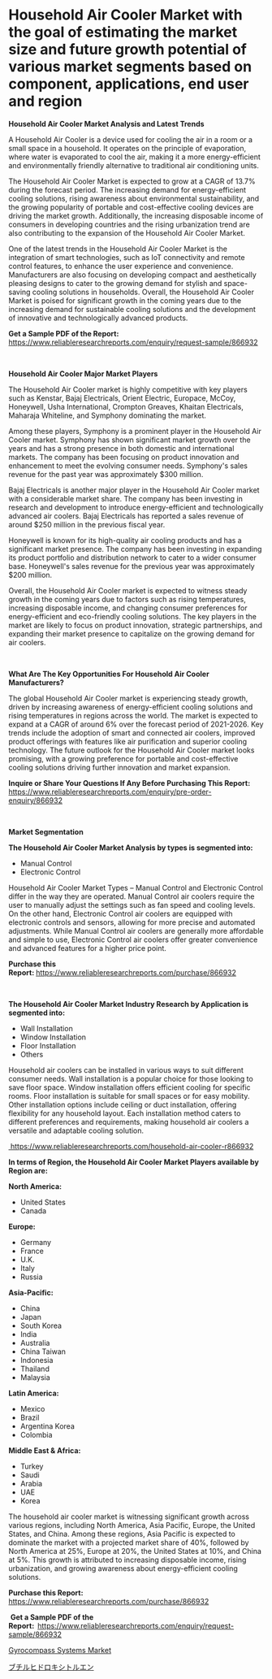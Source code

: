<p><h1>Household Air Cooler Market with the goal of estimating the market size and future growth potential of various market segments based on component, applications, end user and region</h1></p><p><strong>Household Air Cooler Market Analysis and Latest Trends</strong></p>
<p><p>A Household Air Cooler is a device used for cooling the air in a room or a small space in a household. It operates on the principle of evaporation, where water is evaporated to cool the air, making it a more energy-efficient and environmentally friendly alternative to traditional air conditioning units.</p><p>The Household Air Cooler Market is expected to grow at a CAGR of 13.7% during the forecast period. The increasing demand for energy-efficient cooling solutions, rising awareness about environmental sustainability, and the growing popularity of portable and cost-effective cooling devices are driving the market growth. Additionally, the increasing disposable income of consumers in developing countries and the rising urbanization trend are also contributing to the expansion of the Household Air Cooler Market.</p><p>One of the latest trends in the Household Air Cooler Market is the integration of smart technologies, such as IoT connectivity and remote control features, to enhance the user experience and convenience. Manufacturers are also focusing on developing compact and aesthetically pleasing designs to cater to the growing demand for stylish and space-saving cooling solutions in households. Overall, the Household Air Cooler Market is poised for significant growth in the coming years due to the increasing demand for sustainable cooling solutions and the development of innovative and technologically advanced products.</p></p>
<p><strong>Get a Sample PDF of the Report:&nbsp;</strong> <a href="https://www.reliableresearchreports.com/enquiry/request-sample/866932">https://www.reliableresearchreports.com/enquiry/request-sample/866932</a></p>
<p>&nbsp;</p>
<p><strong>Household Air Cooler Major Market Players</strong></p>
<p><p>The Household Air Cooler market is highly competitive with key players such as Kenstar, Bajaj Electricals, Orient Electric, Europace, McCoy, Honeywell, Usha International, Crompton Greaves, Khaitan Electricals, Maharaja Whiteline, and Symphony dominating the market.</p><p>Among these players, Symphony is a prominent player in the Household Air Cooler market. Symphony has shown significant market growth over the years and has a strong presence in both domestic and international markets. The company has been focusing on product innovation and enhancement to meet the evolving consumer needs. Symphony's sales revenue for the past year was approximately $300 million.</p><p>Bajaj Electricals is another major player in the Household Air Cooler market with a considerable market share. The company has been investing in research and development to introduce energy-efficient and technologically advanced air coolers. Bajaj Electricals has reported a sales revenue of around $250 million in the previous fiscal year.</p><p>Honeywell is known for its high-quality air cooling products and has a significant market presence. The company has been investing in expanding its product portfolio and distribution network to cater to a wider consumer base. Honeywell's sales revenue for the previous year was approximately $200 million.</p><p>Overall, the Household Air Cooler market is expected to witness steady growth in the coming years due to factors such as rising temperatures, increasing disposable income, and changing consumer preferences for energy-efficient and eco-friendly cooling solutions. The key players in the market are likely to focus on product innovation, strategic partnerships, and expanding their market presence to capitalize on the growing demand for air coolers.</p></p>
<p>&nbsp;</p>
<p><strong>What Are The Key Opportunities For Household Air Cooler Manufacturers?</strong></p>
<p><p>The global Household Air Cooler market is experiencing steady growth, driven by increasing awareness of energy-efficient cooling solutions and rising temperatures in regions across the world. The market is expected to expand at a CAGR of around 6% over the forecast period of 2021-2026. Key trends include the adoption of smart and connected air coolers, improved product offerings with features like air purification and superior cooling technology. The future outlook for the Household Air Cooler market looks promising, with a growing preference for portable and cost-effective cooling solutions driving further innovation and market expansion.</p></p>
<p><strong>Inquire or Share Your Questions If Any Before Purchasing This Report:</strong> <a href="https://www.reliableresearchreports.com/enquiry/pre-order-enquiry/866932">https://www.reliableresearchreports.com/enquiry/pre-order-enquiry/866932</a></p>
<p>&nbsp;</p>
<p><strong>Market Segmentation</strong></p>
<p><strong>The Household Air Cooler Market Analysis by types is segmented into:</strong></p>
<p><ul><li>Manual Control</li><li>Electronic Control</li></ul></p>
<p><p>Household Air Cooler Market Types – Manual Control and Electronic Control differ in the way they are operated. Manual Control air coolers require the user to manually adjust the settings such as fan speed and cooling levels. On the other hand, Electronic Control air coolers are equipped with electronic controls and sensors, allowing for more precise and automated adjustments. While Manual Control air coolers are generally more affordable and simple to use, Electronic Control air coolers offer greater convenience and advanced features for a higher price point.</p></p>
<p><strong>Purchase this Report:&nbsp;</strong><a href="https://www.reliableresearchreports.com/purchase/866932">https://www.reliableresearchreports.com/purchase/866932</a></p>
<p>&nbsp;</p>
<p><strong>The Household Air Cooler Market Industry Research by Application is segmented into:</strong></p>
<p><ul><li>Wall Installation</li><li>Window Installation</li><li>Floor Installation</li><li>Others</li></ul></p>
<p><p>Household air coolers can be installed in various ways to suit different consumer needs. Wall installation is a popular choice for those looking to save floor space. Window installation offers efficient cooling for specific rooms. Floor installation is suitable for small spaces or for easy mobility. Other installation options include ceiling or duct installation, offering flexibility for any household layout. Each installation method caters to different preferences and requirements, making household air coolers a versatile and adaptable cooling solution.</p></p>
<p><a href="https://www.reliableresearchreports.com/household-air-cooler-r866932">&nbsp;https://www.reliableresearchreports.com/household-air-cooler-r866932</a></p>
<p><strong>In terms of Region, the Household Air Cooler Market Players available by Region are:</strong></p>
<p>
    <p> <strong> North America: </strong>
        <ul>
            <li>United States</li>
            <li>Canada</li>
        </ul>
        </p> 
    <p> <strong> Europe: </strong>
        <ul>
            <li>Germany</li>
            <li>France</li>
            <li>U.K.</li>
            <li>Italy</li>
            <li>Russia</li>
        </ul>
        </p> 
    <p> <strong> Asia-Pacific: </strong>
        <ul>
            <li>China</li>
            <li>Japan</li>
            <li>South Korea</li>
            <li>India</li>
            <li>Australia</li>
            <li>China Taiwan</li>
            <li>Indonesia</li>
            <li>Thailand</li>
            <li>Malaysia</li>
        </ul>
        </p> 
    <p> <strong> Latin America: </strong>
        <ul>
            <li>Mexico</li>
            <li>Brazil</li>
            <li>Argentina Korea</li>
            <li>Colombia</li>
        </ul>
        </p> 
    <p> <strong> Middle East & Africa: </strong>
        <ul>
            <li>Turkey</li>
            <li>Saudi</li>
            <li>Arabia</li>
            <li>UAE</li>
            <li>Korea</li>
        </ul>
    </p>
    </p>
<p><p>The household air cooler market is witnessing significant growth across various regions, including North America, Asia Pacific, Europe, the United States, and China. Among these regions, Asia Pacific is expected to dominate the market with a projected market share of 40%, followed by North America at 25%, Europe at 20%, the United States at 10%, and China at 5%. This growth is attributed to increasing disposable income, rising urbanization, and growing awareness about energy-efficient cooling solutions.</p></p>
<p><strong>Purchase this Report: </strong><a href="https://www.reliableresearchreports.com/purchase/866932">https://www.reliableresearchreports.com/purchase/866932</a></p>
<p>&nbsp;<strong>Get a Sample PDF of the Report:&nbsp;&nbsp;</strong><a href="https://www.reliableresearchreports.com/enquiry/request-sample/866932">https://www.reliableresearchreports.com/enquiry/request-sample/866932</a></p>
<p><strong></strong></p>
<p><p><a href="https://github.com/BryceTownsendr/Market-Research-Report-List-4/blob/main/gyrocompass-systems-market.md">Gyrocompass Systems Market</a></p><p><a href="https://github.com/ksxzwxabcuynh011/Market-Research-Report-List-1/blob/main/301940031252.md">ブチルヒドロキシトルエン</a></p></p>